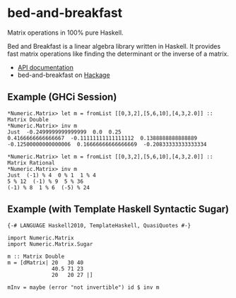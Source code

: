 bed-and-breakfast
=================

Matrix operations in 100% pure Haskell.

Bed and Breakfast is a linear algebra library written in Haskell.
It provides fast matrix operations like finding the determinant
or the inverse of a matrix.

- [API documentation](https://hackage.haskell.org/package/bed-and-breakfast-0.4.1/docs/Numeric-Matrix.html)
- bed-and-breakfast on [Hackage](https://hackage.haskell.org/package/bed-and-breakfast)

Example (GHCi Session)
-----------------------

    *Numeric.Matrix> let m = fromList [[0,3,2],[5,6,10],[4,3,2.0]] :: Matrix Double
    *Numeric.Matrix> inv m
    Just  -0.2499999999999999  0.0  0.25
    0.4166666666666667  -0.11111111111111112  0.1388888888888889
    -0.12500000000000006  0.16666666666666669  -0.20833333333333334

    *Numeric.Matrix> let m = fromList [[0,3,2],[5,6,10],[4,3,2.0]] :: Matrix Rational
    *Numeric.Matrix> inv m
    Just  (-1) % 4  0 % 1  1 % 4
    5 % 12  (-1) % 9  5 % 36
    (-1) % 8  1 % 6  (-5) % 24
    
Example (with Template Haskell Syntactic Sugar)
------------------------------------------------

    {-# LANGUAGE Haskell2010, TemplateHaskell, QuasiQuotes #-}
    
    import Numeric.Matrix
    import Numeric.Matrix.Sugar
    
    m :: Matrix Double
    m = [dMatrix| 20   30 40
                  40.5 71 23
                  20   20 27 |]

    mInv = maybe (error "not invertible") id $ inv m

